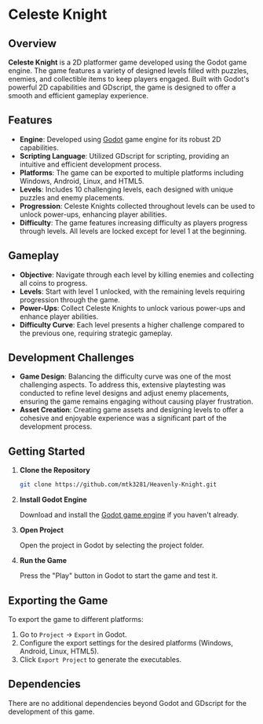 # Celeste Knight

## Overview

**Celeste Knight** is a 2D platformer game developed using the Godot game engine. The game features a variety of designed levels filled with puzzles, enemies, and collectible items to keep players engaged. Built with Godot's powerful 2D capabilities and GDscript, the game is designed to offer a smooth and efficient gameplay experience.

## Features

- **Engine**: Developed using [Godot](https://godotengine.org/) game engine for its robust 2D capabilities.
- **Scripting Language**: Utilized GDscript for scripting, providing an intuitive and efficient development process.
- **Platforms**: The game can be exported to multiple platforms including Windows, Android, Linux, and HTML5.
- **Levels**: Includes 10 challenging levels, each designed with unique puzzles and enemy placements.
- **Progression**: Celeste Knights collected throughout levels can be used to unlock power-ups, enhancing player abilities.
- **Difficulty**: The game features increasing difficulty as players progress through levels. All levels are locked except for level 1 at the beginning.

## Gameplay

- **Objective**: Navigate through each level by killing enemies and collecting all coins to progress.
- **Levels**: Start with level 1 unlocked, with the remaining levels requiring progression through the game.
- **Power-Ups**: Collect Celeste Knights to unlock various power-ups and enhance player abilities.
- **Difficulty Curve**: Each level presents a higher challenge compared to the previous one, requiring strategic gameplay.

## Development Challenges

- **Game Design**: Balancing the difficulty curve was one of the most challenging aspects. To address this, extensive playtesting was conducted to refine level designs and adjust enemy placements, ensuring the game remains engaging without causing player frustration.
- **Asset Creation**: Creating game assets and designing levels to offer a cohesive and enjoyable experience was a significant part of the development process.

## Getting Started

1. **Clone the Repository**

    ```sh
    git clone https://github.com/mtk3281/Heavenly-Knight.git
    ```

2. **Install Godot Engine**

    Download and install the [Godot game engine](https://godotengine.org/download) if you haven't already.

3. **Open Project**

    Open the project in Godot by selecting the project folder.

4. **Run the Game**

    Press the "Play" button in Godot to start the game and test it.

## Exporting the Game

To export the game to different platforms:

1. Go to `Project` -> `Export` in Godot.
2. Configure the export settings for the desired platforms (Windows, Android, Linux, HTML5).
3. Click `Export Project` to generate the executables.

## Dependencies

There are no additional dependencies beyond Godot and GDscript for the development of this game.



